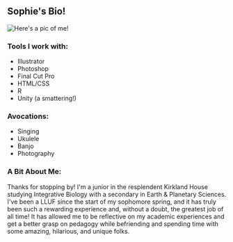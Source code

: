 ## Sophie's Bio!

![Here's a pic of me!](https://images.squarespace-cdn.com/content/v1/59835f3aff7c50bf49904e79/1572222659202-P0GOXKENTC71QF99LSII/ke17ZwdGBToddI8pDm48kNnXr6aOSeKpN_pOojTpHsR7gQa3H78H3Y0txjaiv_0fDoOvxcdMmMKkDsyUqMSsMWxHk725yiiHCCLfrh8O1z4YTzHvnKhyp6Da-NYroOW3ZGjoBKy3azqku80C789l0p4Wyba38KfG317vYluk4592i8kx2SaGcLuKyt-_2YxHwtR8tefOfaiuQm2Q2uBM6Q/sophie.jpg?format=750w)

### Tools I work with:
* Illustrator
* Photoshop
* Final Cut Pro
* HTML/CSS
* R
* Unity (a smattering!)

### Avocations:
* Singing
* Ukulele
* Banjo
* Photography

### A Bit About Me:
Thanks for stopping by! I'm a junior in the resplendent Kirkland House studying Integrative Biology with a secondary in Earth & Planetary Sciences. I've been a LLUF since the start of my sophomore spring, and it has truly been such a rewarding experience and, without a doubt, the greatest job of all time! It has allowed me to be reflective on my academic experiences and get a better grasp on pedagogy while befriending and spending time with some amazing, hilarious, and unique folks.
